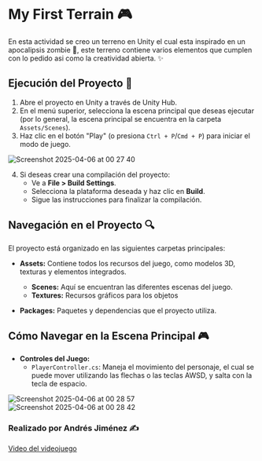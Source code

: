 # My First Terrain  🎮

En esta actividad se creo un terreno en Unity el cual esta inspirado en un apocalipsis zombie 🧟, este terreno contiene varios elementos que cumplen con lo pedido asi como la creatividad abierta. ✨

## Ejecución del Proyecto  🚀

1. Abre el proyecto en Unity a través de Unity Hub.
2. En el menú superior, selecciona la escena principal que deseas ejecutar (por lo general, la escena principal se encuentra en la carpeta `Assets/Scenes`).
3. Haz clic en el botón "Play" (o presiona `Ctrl + P`/`Cmd + P`) para iniciar el modo de juego.

![Screenshot 2025-04-06 at 00 27 40](https://github.com/user-attachments/assets/4e29cb50-1343-4374-a4d3-fb17ccf4e330)

4. Si deseas crear una compilación del proyecto:
   - Ve a **File > Build Settings**.
   - Selecciona la plataforma deseada y haz clic en **Build**.
   - Sigue las instrucciones para finalizar la compilación.

## Navegación en el Proyecto  🔍

El proyecto está organizado en las siguientes carpetas principales:

- **Assets:** Contiene todos los recursos del juego, como modelos 3D, texturas y elementos integrados.
  - **Scenes:** Aquí se encuentran las diferentes escenas del juego.
  - **Textures:** Recursos gráficos para los objetos

- **Packages:** Paquetes y dependencias que el proyecto utiliza.

## Cómo Navegar en la Escena Principal  🎮
  
- **Controles del Juego:**  
  - `PlayerController.cs`: Maneja el movimiento del personaje, el cual se puede mover utilizando las flechas o las teclas AWSD, y salta con la tecla de espacio.

![Screenshot 2025-04-06 at 00 28 57](https://github.com/user-attachments/assets/ff5bb72d-6273-4bee-9226-de71ee05027f)
![Screenshot 2025-04-06 at 00 28 42](https://github.com/user-attachments/assets/a97430fc-08e7-4554-8c23-bae4e60c7706)


### Realizado por Andrés Jiménez ✍️
[Video del videojuego](https://youtu.be/20160PpTCXc)
